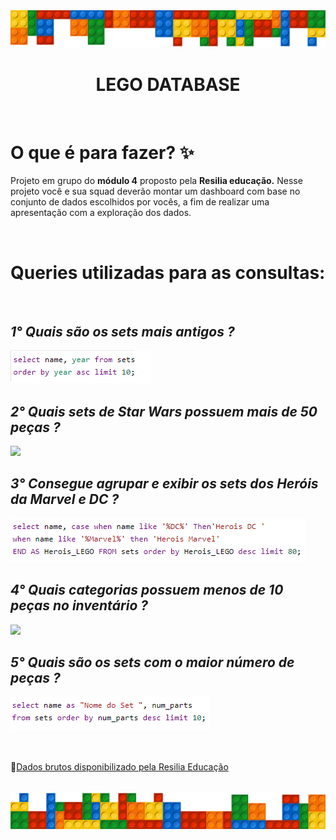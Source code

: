 <img src='./.github/border.png' />

<br>

<div>

<h1 align='center'>LEGO DATABASE</h1>

<br>

<div>
  <h1>O que é para fazer? ✨</h1>
  <p>
    Projeto em grupo do <b>módulo 4</b> proposto pela <b>Resilia educação.</b>
    Nesse projeto você e sua squad deverão montar
    um dashboard com base no conjunto de dados
    escolhidos por vocês, a fim de realizar uma
    apresentação com a exploração dos dados.
  </p>
</div>

<br>
<h1>Queries utilizadas para as consultas: </h1>

<br>

<h2><i>1° Quais são os sets mais antigos ?</i></h2>

<img src='./src/querys/setsMaisAntigos.png'/>

<br>

<h2><i>2° Quais sets de Star Wars possuem mais de 50 peças ?</i></h2>

<img src='./src/querys/starWarsMaisDe50Peças.png'/>

<br>

<h2><i>3° Consegue agrupar e exibir os sets dos Heróis da Marvel e DC ?</i></h2>

<img left='20px' src='./src/querys/agruparMarvel&DC.png'/>

<br>

<h2><i>4° Quais categorias possuem menos de 10 peças no inventário ?</i></h2>

<img src='./src/querys/categoriaMenos10PeçasNoInventario.png'/>

<br>

<h2><i>5° Quais são os sets com o maior número de peças ?</i></h2>

<img src='./src/querys/setsMaiorNumeroDePecas.png'/>

<br>
<br>

<br>

🔗[Dados brutos disponibilizado pela Resilia Educação](https://drive.google.com/drive/folders/1XaXPQ8v6aqiDIX8AHYWAg_fyapJSBXco)

<br>

<img src="./.github/border-reverse.png" />
